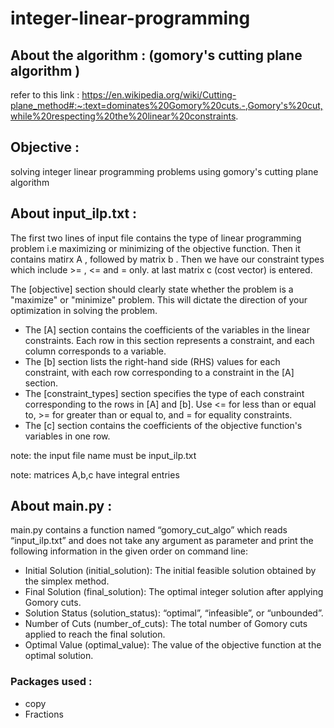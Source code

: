 # integer-linear-programming

## About the algorithm : (gomory's cutting plane algorithm )

refer to this link : https://en.wikipedia.org/wiki/Cutting-plane_method#:~:text=dominates%20Gomory%20cuts.-,Gomory's%20cut,while%20respecting%20the%20linear%20constraints.

## Objective :
solving integer linear programming problems using gomory's cutting plane algorithm


## About input_ilp.txt :

The first two lines of input file contains the type of linear programming problem i.e maximizing or minimizing of the objective function.
Then it contains matirx A , followed by matrix b .
Then we have our constraint types which include >= , <= and = only.
at last matrix c (cost vector) is entered.

 The [objective] section should clearly state whether the problem is a "maximize" or "minimize" 
problem. This will dictate the direction of your optimization in solving the problem.  
+ The [A] section contains the coefficients of the variables in the linear constraints. Each row in 
this section represents a constraint, and each column corresponds to a variable.  
+ The [b] section lists the right-hand side (RHS) values for each constraint, with each row 
corresponding to a constraint in the [A] section. 
+ The [constraint_types] section specifies the type of each constraint corresponding to the rows in 
[A] and [b]. Use <= for less than or equal to, >= for greater than or equal to, and = for equality 
constraints.  
+ The [c] section contains the coefficients of the objective function's variables in one row.

note: the input file name must be input_ilp.txt

note: matrices A,b,c have integral entries


## About main.py :

main.py contains a function named “gomory_cut_algo” which reads “input_ilp.txt” and does not take any argument as 
parameter and print the following information in the given order on command line: 
+ Initial Solution (initial_solution): The initial feasible solution obtained by the simplex method. 
+ Final Solution (final_solution): The optimal integer solution after applying Gomory cuts. 
+ Solution Status (solution_status): “optimal”, “infeasible”, or “unbounded”. 
+ Number of Cuts (number_of_cuts): The total number of Gomory cuts applied to reach the final 
solution. 
+ Optimal Value (optimal_value): The value of the objective function at the optimal solution.

### Packages used : 
+ copy
+ Fractions 
